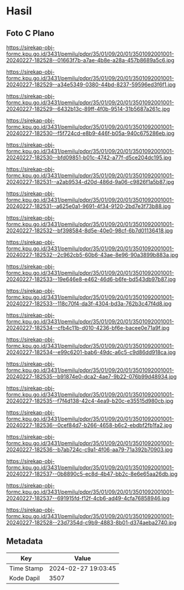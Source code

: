 # Hasil

## Foto C Plano

https://sirekap-obj-formc.kpu.go.id/3431/pemilu/pdpr/35/01/09/20/01/3501092001001-20240227-182528--01663f7b-a7ae-4b8e-a28a-457b8689a5c6.jpg

https://sirekap-obj-formc.kpu.go.id/3431/pemilu/pdpr/35/01/09/20/01/3501092001001-20240227-182529--a34e5349-0380-44bd-8237-59596ed3f6f1.jpg

https://sirekap-obj-formc.kpu.go.id/3431/pemilu/pdpr/35/01/09/20/01/3501092001001-20240227-182529--6432b13c-89ff-4f0b-9514-31b5687a261c.jpg

https://sirekap-obj-formc.kpu.go.id/3431/pemilu/pdpr/35/01/09/20/01/3501092001001-20240227-182530--f5f724cd-e8b9-446f-b05a-940c675286eb.jpg

https://sirekap-obj-formc.kpu.go.id/3431/pemilu/pdpr/35/01/09/20/01/3501092001001-20240227-182530--bfd09851-b01c-4742-a77f-d5ce204dc195.jpg

https://sirekap-obj-formc.kpu.go.id/3431/pemilu/pdpr/35/01/09/20/01/3501092001001-20240227-182531--a2ab9534-d20d-486d-9a06-c9826f1a5b87.jpg

https://sirekap-obj-formc.kpu.go.id/3431/pemilu/pdpr/35/01/09/20/01/3501092001001-20240227-182531--a625e0a1-9691-4f34-9120-2bd7e3f73b88.jpg

https://sirekap-obj-formc.kpu.go.id/3431/pemilu/pdpr/35/01/09/20/01/3501092001001-20240227-182532--bf398584-8d5e-40e0-98cf-6b7d01136418.jpg

https://sirekap-obj-formc.kpu.go.id/3431/pemilu/pdpr/35/01/09/20/01/3501092001001-20240227-182532--2c962cb5-60b6-43ae-8e96-90a3899b883a.jpg

https://sirekap-obj-formc.kpu.go.id/3431/pemilu/pdpr/35/01/09/20/01/3501092001001-20240227-182533--19e646e8-e462-46d6-b6fe-bd543db97b87.jpg

https://sirekap-obj-formc.kpu.go.id/3431/pemilu/pdpr/35/01/09/20/01/3501092001001-20240227-182533--118c70f4-da3f-4304-bd3a-762b3c47f4d8.jpg

https://sirekap-obj-formc.kpu.go.id/3431/pemilu/pdpr/35/01/09/20/01/3501092001001-20240227-182534--cfb4c11b-d010-4236-bf6e-bacee0e71a9f.jpg

https://sirekap-obj-formc.kpu.go.id/3431/pemilu/pdpr/35/01/09/20/01/3501092001001-20240227-182534--e99c6201-bab6-49dc-a6c5-c9d86dd918ca.jpg

https://sirekap-obj-formc.kpu.go.id/3431/pemilu/pdpr/35/01/09/20/01/3501092001001-20240227-182535--b91874e0-dca2-4ae7-9b22-076b99d48934.jpg

https://sirekap-obj-formc.kpu.go.id/3431/pemilu/pdpr/35/01/09/20/01/3501092001001-20240227-182535--f7f4d138-42c4-4ea9-b20c-e35515d980cb.jpg

https://sirekap-obj-formc.kpu.go.id/3431/pemilu/pdpr/35/01/09/20/01/3501092001001-20240227-182536--0cef84d7-b266-4658-b6c2-ebdbf2fb1fa2.jpg

https://sirekap-obj-formc.kpu.go.id/3431/pemilu/pdpr/35/01/09/20/01/3501092001001-20240227-182536--b7ab724c-c9a1-4f06-aa79-71a392b70903.jpg

https://sirekap-obj-formc.kpu.go.id/3431/pemilu/pdpr/35/01/09/20/01/3501092001001-20240227-182537--0b8890c5-ec8d-4b47-bb2c-8e6e65aa26db.jpg

https://sirekap-obj-formc.kpu.go.id/3431/pemilu/pdpr/35/01/09/20/01/3501092001001-20240227-182537--691915fd-f12f-4cb6-ad49-4cfa76858946.jpg

https://sirekap-obj-formc.kpu.go.id/3431/pemilu/pdpr/35/01/09/20/01/3501092001001-20240227-182528--23d7354d-c9b9-4883-8b01-d374aeba2740.jpg


## Metadata

| Key        | Value               |
| ---------- | ------------------- |
| Time Stamp | 2024-02-27 19:03:45 |
| Kode Dapil | 3507                |




